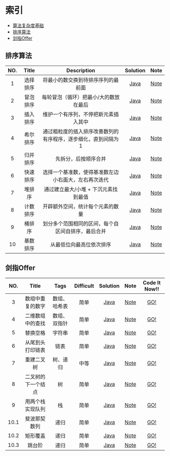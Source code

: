 # 索引

- [算法复杂度基础](https://str818.github.io/2019/02/16/algorithm_complexity_basis.html)
- [排序算法](#排序算法)
- [剑指Offer](#剑指Offer)


## 排序算法

| NO.  | Title                      |  Description           			                   | Solution 								| Note        		|
| :---:| :------------------------: | :-------------------------------------------------:  | :-------------------------------------:| :--------------:  |
| 1    | 选择排序                    | 将最小的数交换到待排序序列的最前面                          | [Java][SortS01]                        | [Note][SortN01]	|
| 2    | 冒泡排序                    | 每轮冒泡（循环）把最小/大的数放在最后                       | [Java][SortS02]                        | [Note][SortN02]	|
| 3    | 插入排序                    | 维护一个有序列，不停把新元素插入其中                        | [Java][SortS03]                        | [Note][SortN03]	|
| 4    | 希尔排序                    | 通过粗粒度的插入排序改善数列的有序程序，逐步细化，直到间隔为 1  | [Java][SortS04]                        | [Note][SortN04]	|
| 5    | 归并排序                    | 先拆分，后按顺序合并                                     | [Java][SortS05]                        | [Note][SortN05]	|
| 6    | 快速排序                    | 选择一个基准数，使得基准数左边小右面大，左右再次迭代           | [Java][SortS06]                        | [Note][SortN06]	|
| 7    | 堆排序                      | 通过建立最大/小堆 + 下沉元素找到最值                       | [Java][SortS07]                        | [Note][SortN07]	|
| 8    | 计数排序                    | 开辟额外空间，统计每个元素的数量                           | [Java][SortS08]                        | [Note][SortN08]	|
| 9    | 桶排序                      | 划分多个范围相同的区间，每个自区间自排序，最后合并            | [Java][SortS09]                        | [Note][SortN09]	|
| 10   | 基数排序                    | 从最低位向最高位依次排序                                 | [Java][SortS10]                        | [Note][SortN10]	|

[SortS01]: https://github.com/str818/LeetCode/blob/master/src/com/str818/sort/SelectionSort.java
[SortN01]: https://str818.github.io/2019/03/25/algorithm-sorting.html#%E4%B8%80%E9%80%89%E6%8B%A9%E6%8E%92%E5%BA%8F

[SortS02]: https://github.com/str818/LeetCode/blob/master/src/com/str818/sort/BubbleSort.java
[SortN02]: https://str818.github.io/2019/03/25/algorithm-sorting.html#%E4%BA%8C%E5%86%92%E6%B3%A1%E6%8E%92%E5%BA%8F

[SortS03]: https://github.com/str818/LeetCode/blob/master/src/com/str818/sort/InsertionSort.java
[SortN03]: https://str818.github.io/2019/03/25/algorithm-sorting.html#%E4%B8%89%E6%8F%92%E5%85%A5%E6%8E%92%E5%BA%8F

[SortS04]: https://github.com/str818/LeetCode/blob/master/src/com/str818/sort/ShellSort.java
[SortN04]: https://str818.github.io/2019/03/25/algorithm-sorting.html#%E5%9B%9B%E5%B8%8C%E5%B0%94%E6%8E%92%E5%BA%8F

[SortS05]: https://github.com/str818/LeetCode/blob/master/src/com/str818/sort/MergeSort.java
[SortN05]: https://str818.github.io/2019/03/25/algorithm-sorting.html#%E4%BA%94%E5%BD%92%E5%B9%B6%E6%8E%92%E5%BA%8F

[SortS06]: https://github.com/str818/LeetCode/blob/master/src/com/str818/sort/QuickSort.java
[SortN06]: https://str818.github.io/2019/03/25/algorithm-sorting.html#%E5%85%AD%E5%BF%AB%E9%80%9F%E6%8E%92%E5%BA%8F

[SortS07]: https://github.com/str818/LeetCode/blob/master/src/com/str818/sort/HeapSort.java
[SortN07]: https://str818.github.io/2019/03/25/algorithm-sorting.html#%E5%85%AD%E5%BF%AB%E9%80%9F%E6%8E%92%E5%BA%8F

[SortS08]: https://github.com/str818/LeetCode/blob/master/src/com/str818/sort/CountingSort.java
[SortN08]: https://str818.github.io/2019/03/25/algorithm-sorting.html#%E5%85%AB%E8%AE%A1%E6%95%B0%E6%8E%92%E5%BA%8F

[SortS09]: https://github.com/str818/LeetCode/blob/master/src/com/str818/sort/BucketSort.java
[SortN09]: https://str818.github.io/2019/03/25/algorithm-sorting.html#%E4%B9%9D%E6%A1%B6%E6%8E%92%E5%BA%8F

[SortS10]: https://github.com/str818/LeetCode/blob/master/src/com/str818/sort/RadixSort.java
[SortN10]: https://str818.github.io/2019/03/25/algorithm-sorting.html#%E5%8D%81%E5%9F%BA%E6%95%B0%E6%8E%92%E5%BA%8F

## 剑指Offer

| NO.  | Title                      |  Tags           			   |  Difficult           | Solution 				| Note        	     | Code It Now!!      |
| :---:| :------------------------: | :--------------------------: | :----------------:   | :---------------------: | :----------------: | :----------------: |
| 3    | 数组中重复的数字              | 数组、哈希表                   |  简单                 | [Java][OfferS03]        | [Note][OfferN03]   | [GO!][OfferC03]    |
| 4    | 二维数组中的查找              | 数组、双指针                   |  简单                 | [Java][OfferS04]        | [Note][OfferN04]   | [GO!][OfferC04]    |
| 5    | 替换空格                     | 字符串                        |  简单                 | [Java][OfferS05]        | [Note][OfferN05]   | [GO!][OfferC05]    |
| 6    | 从尾到头打印链表              | 链表                          |  简单                 | [Java][OfferS06]        | [Note][OfferN06]   | [GO!][OfferC06]    |
| 7    | 重建二叉树                   | 树、递归                      |  中等                 | [Java][OfferS07]        | [Note][OfferN07]   | [GO!][OfferC07]    |
| 8    | 二叉树的下一个结点            | 树                            |  简单                 | [Java][OfferS08]        | [Note][OfferN08]   | [GO!][OfferC08]    |
| 9    | 用两个栈实现队列              | 栈                           |  简单                 | [Java][OfferS09]        | [Note][OfferN09]   | [GO!][OfferC09]    |
| 10.1 | 斐波那契数列                 | 递归                          |  简单                 | [Java][OfferS10_1]      | [Note][OfferN10_1] | [GO!][OfferC10_1] |
| 10.2 | 矩形覆盖                    | 递归                          |  简单                 | [Java][OfferS10_2]      | [Note][OfferN10_2] | [GO!][OfferC10_2] |
| 10.3 | 跳台阶                      | 递归                          |  简单                 | [Java][OfferS10_3]      | [Note][OfferN10_3] | [GO!][OfferC10_3] |

[OfferS03]: https://github.com/str818/LeetCode/blob/master/src/com/str818/offer/Solution_3.java
[OfferN03]: https://str818.github.io/2019/07/08/sword-refers-to-offer-up.html#3-%E6%95%B0%E7%BB%84%E4%B8%AD%E9%87%8D%E5%A4%8D%E7%9A%84%E6%95%B0%E5%AD%97
[OfferC03]: https://leetcode-cn.com/problems/shu-zu-zhong-zhong-fu-de-shu-zi-lcof/

[OfferS04]: https://github.com/str818/LeetCode/blob/master/src/com/str818/offer/Solution_4.java
[OfferN04]: https://str818.github.io/2019/07/08/sword-refers-to-offer-up.html#4-%E4%BA%8C%E7%BB%B4%E6%95%B0%E7%BB%84%E4%B8%AD%E7%9A%84%E6%9F%A5%E6%89%BE
[OfferC04]: https://leetcode-cn.com/problems/er-wei-shu-zu-zhong-de-cha-zhao-lcof/

[OfferS05]: https://github.com/str818/LeetCode/blob/master/src/com/str818/offer/Solution_5.java
[OfferN05]: https://str818.github.io/2019/07/08/sword-refers-to-offer-up.html#5-%E6%9B%BF%E6%8D%A2%E7%A9%BA%E6%A0%BC
[OfferC05]: https://leetcode-cn.com/problems/ti-huan-kong-ge-lcof/

[OfferS06]: https://github.com/str818/LeetCode/blob/master/src/com/str818/offer/Solution_6.java
[OfferN06]: https://str818.github.io/2019/07/08/sword-refers-to-offer-up.html#6-%E4%BB%8E%E5%B0%BE%E5%88%B0%E5%A4%B4%E6%89%93%E5%8D%B0%E9%93%BE%E8%A1%A8
[OfferC06]: https://leetcode-cn.com/problems/cong-wei-dao-tou-da-yin-lian-biao-lcof/

[OfferS07]: https://github.com/str818/LeetCode/blob/master/src/com/str818/offer/Solution_7.java
[OfferN07]: https://str818.github.io/2019/07/08/sword-refers-to-offer-up.html#7-%E9%87%8D%E5%BB%BA%E4%BA%8C%E5%8F%89%E6%A0%91
[OfferC07]: https://leetcode-cn.com/problems/zhong-jian-er-cha-shu-lcof/

[OfferS08]: https://github.com/str818/LeetCode/blob/master/src/com/str818/offer/Solution_8.java
[OfferN08]: https://str818.github.io/2019/07/08/sword-refers-to-offer-up.html#8-%E4%BA%8C%E5%8F%89%E6%A0%91%E7%9A%84%E4%B8%8B%E4%B8%80%E4%B8%AA%E7%BB%93%E7%82%B9
[OfferC08]: https://www.nowcoder.com/practice/9023a0c988684a53960365b889ceaf5e?tpId=13&tqId=11210&tPage=1&rp=1&ru=/ta/coding-interviews&qru=/ta/coding-interviews/question-ranking

[OfferS09]: https://github.com/str818/LeetCode/blob/master/src/com/str818/offer/Solution_9.java
[OfferN09]: https://str818.github.io/2019/07/08/sword-refers-to-offer-up.html#9-%E7%94%A8%E4%B8%A4%E4%B8%AA%E6%A0%88%E5%AE%9E%E7%8E%B0%E9%98%9F%E5%88%97
[OfferC09]: https://leetcode-cn.com/problems/yong-liang-ge-zhan-shi-xian-dui-lie-lcof/

[OfferS10_1]: https://github.com/str818/LeetCode/blob/master/src/com/str818/offer/Solution_10_1.java
[OfferN10_1]: https://str818.github.io/2019/07/08/sword-refers-to-offer-up.html#101-%E6%96%90%E6%B3%A2%E9%82%A3%E5%A5%91%E6%95%B0%E5%88%97
[OfferC10_1]: https://leetcode-cn.com/problems/fei-bo-na-qi-shu-lie-lcof/

[OfferS10_2]: https://github.com/str818/LeetCode/blob/master/src/com/str818/offer/Solution_10_2.java
[OfferN10_2]: https://str818.github.io/2019/07/08/sword-refers-to-offer-up.html#102-%E7%9F%A9%E5%BD%A2%E8%A6%86%E7%9B%96
[OfferC10_2]: https://www.nowcoder.com/practice/72a5a919508a4251859fb2cfb987a0e6?tpId=13&tqId=11163&tPage=1&rp=1&ru=/ta/coding-interviews&qru=/ta/coding-interviews/question-ranking

[OfferS10_3]: https://github.com/str818/LeetCode/blob/master/src/com/str818/offer/Solution_10_3.java
[OfferN10_3]: https://str818.github.io/2019/07/08/sword-refers-to-offer-up.html#103-%E8%B7%B3%E5%8F%B0%E9%98%B6
[OfferC10_3]: https://leetcode-cn.com/problems/qing-wa-tiao-tai-jie-wen-ti-lcof/